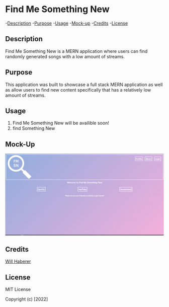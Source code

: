 # Find Me Something New

-[Description](#description) -[Purpose](#purpose) -[Usage](#usage) -[Mock-up](#) -[Credits](#credits) -[License](#license)

## Description

Find Me Something New is a MERN application where users can find randomly generated songs with a low amount of streams.

## Purpose

This application was built to showcase a full stack MERN application as well as allow users to find new content specifically that has a relatively low amount of streams.

## Usage

1. Find Me Something New will be availible soon!
2. find Something New

## Mock-Up

<img src="./assets/homePage.png" alt="Home-Page" >

## Credits

<a href="https://github.com/willhaberer" targer="_blank">Will Haberer</a>

## License

MIT License

Copyright (c) [2022]
